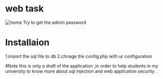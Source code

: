 
# web task
![home](http://i.imgur.com/WW196ld.png)
Try to get the admin password
# Installaion
1.import the sql file to db
2.chnage the config.php with ur configuration

#Note 
this is only a draft of the application ,in order to help students in my university to know more about sql injection and web application security .
